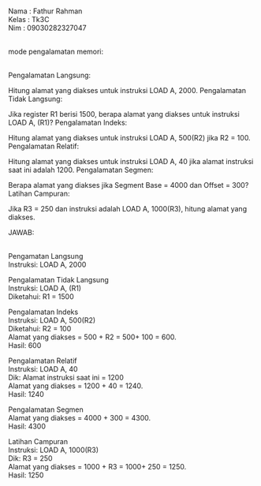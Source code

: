 <br> Nama : Fathur Rahman <br>
Kelas : Tk3C
<br>Nim : 09030282327047<br>

<br>mode pengalamatan memori:<br>

<br>Pengalamatan Langsung:<br>

Hitung alamat yang diakses untuk instruksi LOAD A, 2000.
Pengalamatan Tidak Langsung:

Jika register R1 berisi 1500, berapa alamat yang diakses untuk instruksi LOAD A, (R1)?
Pengalamatan Indeks:

Hitung alamat yang diakses untuk instruksi LOAD A, 500(R2) jika R2 = 100.
Pengalamatan Relatif:

Hitung alamat yang diakses untuk instruksi LOAD A, 40 jika alamat instruksi saat ini adalah 1200.
Pengalamatan Segmen:

Berapa alamat yang diakses jika Segment Base = 4000 dan Offset = 300?
Latihan Campuran:

Jika R3 = 250 dan instruksi adalah LOAD A, 1000(R3), hitung alamat yang diakses.

JAWAB:

<br>Pengamatan Langsung<br>
Instruksi: LOAD A, 2000

Pengalamatan Tidak Langsung
<br>Instruksi: LOAD A, (R1)<br>
Diketahui: R1 = 1500

Pengalamatan Indeks
<br>Instruksi: LOAD A, 500(R2)<br>
Diketahui: R2 = 100
<br>Alamat yang diakses = 500 + R2 = 500+ 100 = 600.<br>
Hasil: 600

Pengalamatan Relatif
<br>Instruksi: LOAD A, 40<br>
Dik: Alamat instruksi saat ini = 1200
<br>Alamat yang diakses = 1200 + 40 = 1240.<br>
Hasil: 1240

Pengalamatan Segmen
<br>Alamat yang diakses = 4000 + 300 = 4300.<br>
Hasil: 4300

Latihan Campuran
<br>Instruksi: LOAD A, 1000(R3)<br>
Dik: R3 = 250
<br>Alamat yang diakses = 1000 + R3 = 1000+ 250 = 1250.<br>
Hasil: 1250
